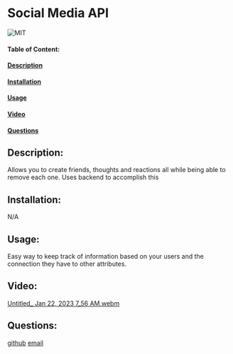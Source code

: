 # Social Media API
![MIT](https://img.shields.io/badge/License-MIT-blue)

#### Table of Content:
#### [Description](#description)
#### [Installation](#installation)
#### [Usage](#usage)
#### [Video](#video)
#### [Questions](#questions)

## Description:
Allows you to create friends, thoughts and reactions all while being able to remove each one. Uses backend to accomplish this

## Installation:
N/A

## Usage:
Easy way to keep track of information based on your users and the connection they have to other attributes.

## Video:
[Untitled_ Jan 22, 2023 7_56 AM.webm](https://user-images.githubusercontent.com/115417230/213922523-a5c2b7c8-b191-4400-a0e2-f80388a31f43.webm)


## Questions:
[github](https://github.com/https://github.com/Slimshady079/Social-Media-API)
[email](mailto:maximiliangibes@gmail.com)


